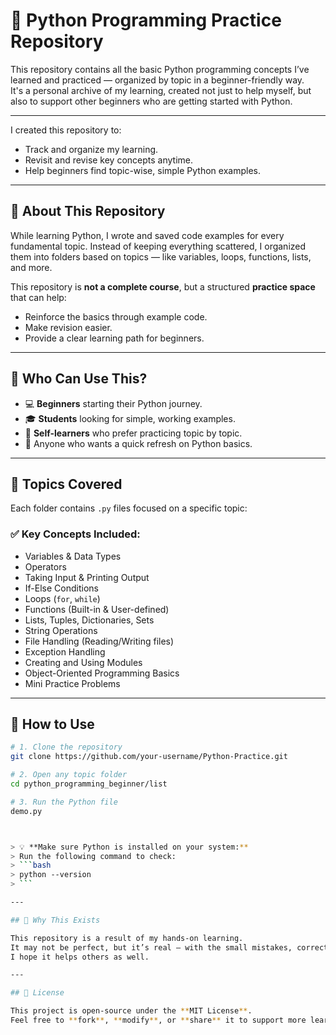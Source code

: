 # 🐍 Python Programming Practice Repository

This repository contains all the basic Python programming concepts I’ve learned and practiced — organized by topic in a beginner-friendly way.  
It's a personal archive of my learning, created not just to help myself, but also to support other beginners who are getting started with Python.

---

I created this repository to:
- Track and organize my learning.
- Revisit and revise key concepts anytime.
- Help beginners find topic-wise, simple Python examples.

---

## 📌 About This Repository

While learning Python, I wrote and saved code examples for every fundamental topic. Instead of keeping everything scattered, I organized them into folders based on topics — like variables, loops, functions, lists, and more.

This repository is **not a complete course**, but a structured **practice space** that can help:
- Reinforce the basics through example code.
- Make revision easier.
- Provide a clear learning path for beginners.

---

## 👤 Who Can Use This?

- 💻 **Beginners** starting their Python journey.
- 🎓 **Students** looking for simple, working examples.
- 🧠 **Self-learners** who prefer practicing topic by topic.
- 🔁 Anyone who wants a quick refresh on Python basics.

---


## 🧠 Topics Covered

Each folder contains `.py` files focused on a specific topic:
### ✅ Key Concepts Included:
- Variables & Data Types  
- Operators  
- Taking Input & Printing Output  
- If-Else Conditions  
- Loops (`for`, `while`)  
- Functions (Built-in & User-defined)  
- Lists, Tuples, Dictionaries, Sets  
- String Operations  
- File Handling (Reading/Writing files)  
- Exception Handling  
- Creating and Using Modules  
- Object-Oriented Programming Basics  
- Mini Practice Problems  

---

## 🚀 How to Use

```bash
# 1. Clone the repository
git clone https://github.com/your-username/Python-Practice.git

# 2. Open any topic folder
cd python_programming_beginner/list

# 3. Run the Python file
demo.py



> 💡 **Make sure Python is installed on your system:**  
> Run the following command to check:  
> ```bash
> python --version
> ```

---

## 📌 Why This Exists

This repository is a result of my hands-on learning.  
It may not be perfect, but it’s real — with the small mistakes, corrections, and growth that come with learning a new language.  
I hope it helps others as well.

---

## 📜 License

This project is open-source under the **MIT License**.  
Feel free to **fork**, **modify**, or **share** it to support more learners.













